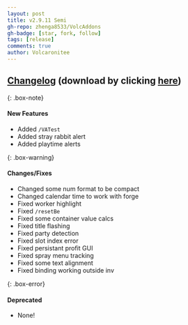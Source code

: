 ```yaml
---
layout: post
title: v2.9.11 Semi
gh-repo: zhenga8533/VolcAddons
gh-badge: [star, fork, follow]
tags: [release]
comments: true
author: Volcaronitee
---
```


## [Changelog](https://github.com/zhenga8533/VolcAddons/releases/tag/v2.9.11) (download by clicking [here](https://github.com/zhenga8533/VolcAddons/releases/download/v2.9.11/VolcAddons.zip))

{: .box-note}
#### New Features
- Added `/VATest`
- Added stray rabbit alert
- Added playtime alerts

{: .box-warning}
#### Changes/Fixes
- Changed some num format to be compact
- Changed calendar time to work with forge
- Fixed worker highlight
- Fixed `/resetBe`
- Fixed some container value calcs
- Fixed title flashing
- Fixed party detection
- Fixed slot index error
- Fixed persistant profit GUI
- Fixed spray menu tracking
- Fixed some text alignment
- Fixed binding working outside inv

{: .box-error}
#### Deprecated
- None!
